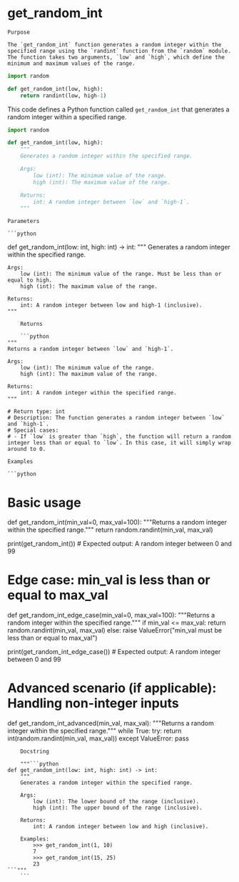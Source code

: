 # get_random_int

    Purpose

    The `get_random_int` function generates a random integer within the specified range using the `randint` function from the `random` module. The function takes two arguments, `low` and `high`, which define the minimum and maximum values of the range.

```python
import random

def get_random_int(low, high):
    return randint(low, high-1)
```

This code defines a Python function called `get_random_int` that generates a random integer within a specified range. 

```python
import random

def get_random_int(low, high):
    """
    Generates a random integer within the specified range.

    Args:
        low (int): The minimum value of the range.
        high (int): The maximum value of the range.

    Returns:
        int: A random integer between `low` and `high-1`.
    """
```
    Parameters

    ```python
def get_random_int(low: int, high: int) -> int:
    """
    Generates a random integer within the specified range.

    Args:
        low (int): The minimum value of the range. Must be less than or equal to high.
        high (int): The maximum value of the range.

    Returns:
        int: A random integer between low and high-1 (inclusive).
    """
```
    Returns

    ```python
"""
Returns a random integer between `low` and `high-1`.

Args:
    low (int): The minimum value of the range.
    high (int): The maximum value of the range.

Returns:
    int: A random integer within the specified range.
"""

# Return type: int
# Description: The function generates a random integer between `low` and `high-1`.
# Special cases:
# - If `low` is greater than `high`, the function will return a random integer less than or equal to `low`. In this case, it will simply wrap around to 0.
```
    Examples

    ```python
# Basic usage
def get_random_int(min_val=0, max_val=100):
    """Returns a random integer within the specified range."""
    return random.randint(min_val, max_val)

print(get_random_int())  # Expected output: A random integer between 0 and 99

# Edge case: min_val is less than or equal to max_val
def get_random_int_edge_case(min_val=0, max_val=100):
    """Returns a random integer within the specified range."""
    if min_val <= max_val:
        return random.randint(min_val, max_val)
    else:
        raise ValueError("min_val must be less than or equal to max_val")

print(get_random_int_edge_case())  # Expected output: A random integer between 0 and 99

# Advanced scenario (if applicable): Handling non-integer inputs
def get_random_int_advanced(min_val, max_val):
    """Returns a random integer within the specified range."""
    while True:
        try:
            return int(random.randint(min_val, max_val))
        except ValueError:
            pass
```
    Docstring

    """```python
def get_random_int(low: int, high: int) -> int:
    """
    Generates a random integer within the specified range.

    Args:
        low (int): The lower bound of the range (inclusive).
        high (int): The upper bound of the range (inclusive).

    Returns:
        int: A random integer between low and high (inclusive).

    Examples:
        >>> get_random_int(1, 10)
        7
        >>> get_random_int(15, 25)
        23
```"""
    ```